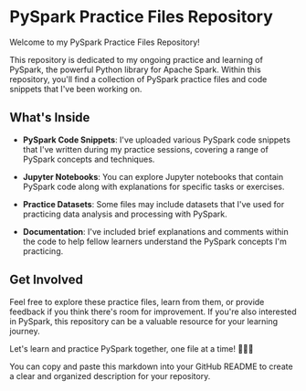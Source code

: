 # PySpark Practice Files Repository

Welcome to my PySpark Practice Files Repository!

This repository is dedicated to my ongoing practice and learning of PySpark, the powerful Python library for Apache Spark. Within this repository, you'll find a collection of PySpark practice files and code snippets that I've been working on.

## What's Inside

- **PySpark Code Snippets**: I've uploaded various PySpark code snippets that I've written during my practice sessions, covering a range of PySpark concepts and techniques.

- **Jupyter Notebooks**: You can explore Jupyter notebooks that contain PySpark code along with explanations for specific tasks or exercises.

- **Practice Datasets**: Some files may include datasets that I've used for practicing data analysis and processing with PySpark.

- **Documentation**: I've included brief explanations and comments within the code to help fellow learners understand the PySpark concepts I'm practicing.

## Get Involved

Feel free to explore these practice files, learn from them, or provide feedback if you think there's room for improvement. If you're also interested in PySpark, this repository can be a valuable resource for your learning journey.

Let's learn and practice PySpark together, one file at a time! 🚀🐍💡


You can copy and paste this markdown into your GitHub README to create a clear and organized description for your repository.

